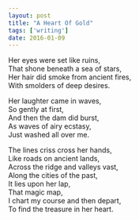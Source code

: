 ```yaml
---
layout: post
title: "A Heart Of Gold"
tags: ['writing']
date: 2016-01-09
---
```



Her eyes were set like ruins,  
That shone beneath a sea of stars,  
Her hair did smoke from ancient fires,  
With smolders of deep desires.  

Her laughter came in waves,   
So gently at first,  
And then the dam did burst,  
As waves of airy ecstasy,  
Just washed all over me.  

The lines criss cross her hands,   
Like roads on ancient lands,  
Across the ridge and valleys vast,  
Along the cities of the past,  
It lies upon her lap,  
That magic map,  
I chart my course and then depart,  
To find the treasure in her heart.  







